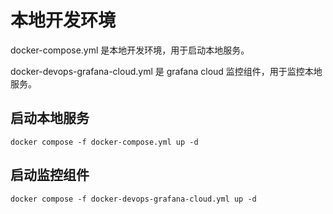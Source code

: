 # 本地开发环境

docker-compose.yml 是本地开发环境，用于启动本地服务。

docker-devops-grafana-cloud.yml 是 grafana cloud 监控组件，用于监控本地服务。

## 启动本地服务

```shell
docker compose -f docker-compose.yml up -d
```

## 启动监控组件

```shell
docker compose -f docker-devops-grafana-cloud.yml up -d
```
